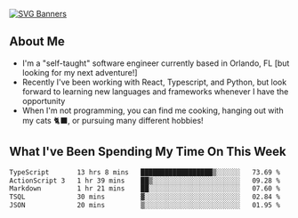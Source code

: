 [![SVG Banners](https://svg-banners.vercel.app/api?type=typeWriter&text1=Hello!%20I'm%20Cat,%20a%20Software%20Engineer%20✨%20&width=1000&height=150)](https://github.com/Akshay090/svg-banners)

## About Me
- I'm a "self-taught" software engineer currently based in Orlando, FL [but looking for my next adventure!]
- Recently I've been working with React, Typescript, and Python, but look forward to learning new languages and frameworks whenever I have the opportunity
- When I'm not programming, you can find me cooking, hanging out with my cats 🐈‍⬛, or pursuing many different hobbies!
  
## What I've Been Spending My Time On This Week

<!--START_SECTION:waka-->

```txt
TypeScript       13 hrs 8 mins   ██████████████████▒░░░░░░   73.69 %
ActionScript 3   1 hr 39 mins    ██▒░░░░░░░░░░░░░░░░░░░░░░   09.28 %
Markdown         1 hr 21 mins    ██░░░░░░░░░░░░░░░░░░░░░░░   07.60 %
TSQL             30 mins         ▓░░░░░░░░░░░░░░░░░░░░░░░░   02.84 %
JSON             20 mins         ▒░░░░░░░░░░░░░░░░░░░░░░░░   01.95 %
```

<!--END_SECTION:waka-->

